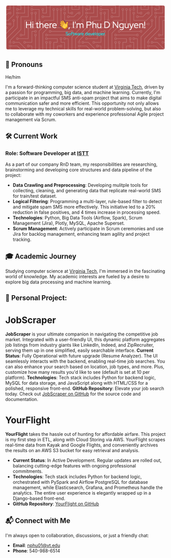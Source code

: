 ![Phu D Nguyen GitHub Header](github_picture.png)
## 🙋 Pronouns
He/him

I'm a forward-thinking computer science student at [Virginia Tech](https://www.vt.edu/), driven by a passion for programming, big data, and machine learning. Currently, I'm participate in an impactful SMS anti-spam project that aims to make digital communication safer and more efficient. This opportunity not only allows me to leverage my technical skills for real-world problem-solving, but also to collaborate with my coworkers and experience professional Agile project management via Scrum.

## 🛠️ Current Work
### Role: Software Developer at [ISTT](https://www.istt.com.vn/en/home/)
As a part of our company RnD team, my responsibilities are researching, brainstorming and developing core structures and data pipeline of the project:
- **Data Crawling and Preprocessing**: Developing mulitple tools for collecting, cleaning, and generating data that replicate real-world SMS for train/test dataset.
- **Logical Filtering**: Programming a multi-layer, rule-based filter to detect and mitigate spam SMS more effectively. This initiative led to a 20% reduction in false positives, and 4 times increase in processing speed. 
- **Technologies**: Python, Big Data Tools (Airflow, Spark), Scrum Management (Jira), Plotly, MySQL, Apache Superset.
- **Scrum Management**: Actively participate in Scrum ceremonies and use Jira for backlog management, enhancing team agility and project tracking.

## 🎓 Academic Journey
Studying computer science at [Virginia Tech](https://www.vt.edu/), I'm immersed in the fascinating world of knowledge. My academic interests are fueled by a desire to explore big data processing and machine learning.

## 🚀 Personal Project: 
# JobScraper
**JobScraper** is your ultimate companion in navigating the competitive job market. Integrated with a user-friendly UI, this dynamic platform aggregates job listings from industry giants like LinkedIn, Indeed, and ZipRecruiter, serving them up in one simplified, easily searchable interface.
**Current Status**: Fully Operational with future upgrade (Resume Analyzer). The UI seamlessly interacts with the backend, enabling real-time job searches. You can also enhance your search based on location, job types, and more. Plus, customize how many results you'd like to see (default is set at 10 per platform).
**Technologies**: Tech stack includes Python for backend logic, MySQL for data storage, and JavaScript along with HTML/CSS for a polished, responsive front-end.
**GitHub Repository**: Elevate your job search today. Check out [JobScraper on GitHub](https://github.com/DucPhuNguyen0412/JobScraper) for the source code and documentation.

# YourFlight
**YourFlight** takes the hassle out of hunting for affordable airfare. This project is my first step in ETL, along with Cloud Storing via AWS. YourFlight scrapes real-time data from Kayak and Google Flights, and conveniently archives the results on an AWS S3 bucket for easy retrieval and analysis.
- **Current Status**: In Active Development. Regular updates are rolled out, balancing cutting-edge features with ongoing professional commitments.
- **Technologies**: Tech stack includes Python for backend logic, orchestrated with PySpark and Airflow PostgreSQL for database management, while Elasticsearch, Grafana, and Prometheus handle the analytics. The entire user experience is elegantly wrapped up in a Django-based front-end. 
- **GitHub Repository**: [YourFlight on GitHub](https://github.com/DucPhuNguyen0412/YourFlight)

## 📬 Connect with Me
I'm always open to collaboration, discussions, or just a friendly chat:
- **Email**: [nphu01@vt.edu](mailto:nphu01@vt.edu)
- **Phone**: 540-988-6514
